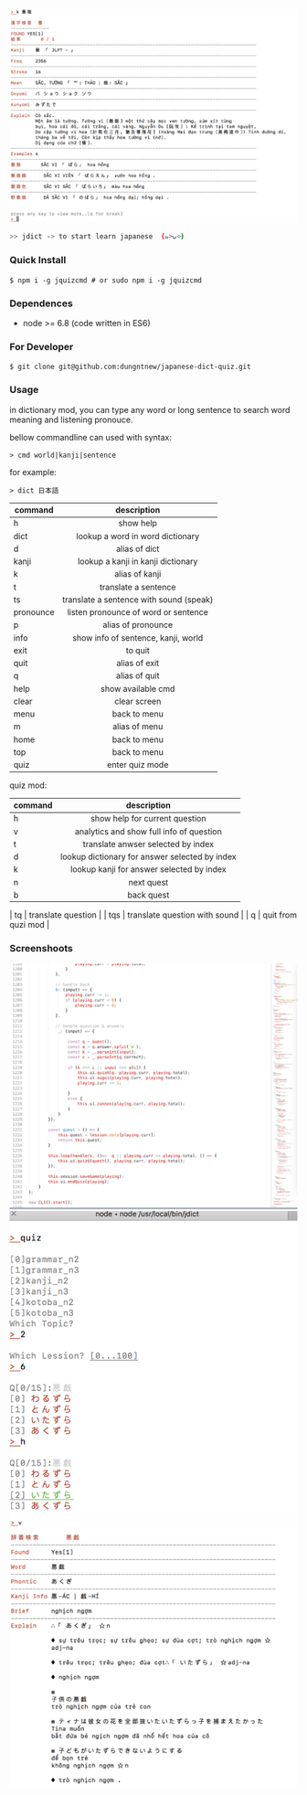 
![Preview](https://raw.githubusercontent.com/dungntnew/japanese-dict-quiz/master/s4.png "Usage..")

```bash
>> jdict -> to start learn japanese  (๑˃̵ᴗ˂̵) 
```

### Quick Install 


```
$ npm i -g jquizcmd # or sudo npm i -g jquizcmd
```


### Dependences
- node >= 6.8 (code written in ES6)

### For Developer

```
$ git clone git@github.com:dungntnew/japanese-dict-quiz.git
```

### Usage

in dictionary mod, you can type any word or long sentence to search word meaning and listening pronouce.

bellow commandline can used with syntax:

```
> cmd world|kanji|sentence
```
for example:

```
> dict 日本語
```


| command        | description      
| ------------- |:-------------:|
| h | show help | 
| dict  | lookup a word in word dictionary|
| d| alias of dict |
| kanji | lookup a kanji in kanji dictionary |
| k | alias of kanji|
| t | translate a sentence |
| ts | translate a sentence with sound (speak) |
| pronounce | listen pronounce of word or sentence |
| p | alias of pronounce |
| info | show info of sentence, kanji, world |
| exit | to quit |
| quit | alias of exit  |
| q | alias of quit |
| help | show available cmd |
| clear | clear screen |
| menu | back to menu|
| m | alias of menu |
| home | back to menu |
| top | back to menu |
| quiz | enter quiz mode |



quiz mod:


| command        | description      
| ------------- |:-------------:|
| h | show help for current question |
| v | analytics and show full info of question |
| t | translate anwser selected by index |
| d | lookup dictionary for answer selected by index |
| k | lookup kanji for answer selected by index |
| n | next quest |
| b | back quest |

| tq | translate question |
| tqs | translate question with sound |
| q | quit from quzi mod |


### Screenshoots

![Preview](https://raw.githubusercontent.com/dungntnew/japanese-dict-quiz/master/s5.png "Usage..")
![Preview](https://raw.githubusercontent.com/dungntnew/japanese-dict-quiz/master/s2.png "Usage..")
![Preview](https://raw.githubusercontent.com/dungntnew/japanese-dict-quiz/master/s3.png "Usage..")




